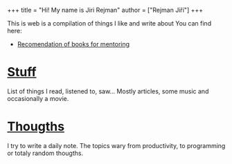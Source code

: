+++
title = "Hi! My name is Jiri Rejman"
author = ["Rejman Jiří"]
+++

This is web is a compilation of things I like and write about You can find here:  
- [Recomendation of books for mentoring](/articles/reading)
#  [Stuff](/stuff) 
List of things I read, listened to, saw... Mostly articles, some music and occasionally a movie.
# [Thougths](/daily)
I try to write a daily note. The topics wary from productivity, to programming or totaly random thougths. 